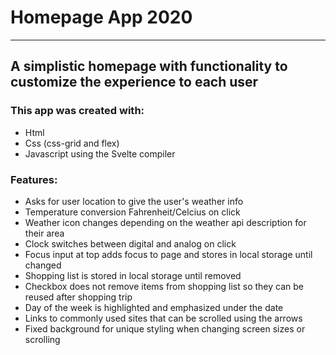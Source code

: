 # Homepage App 2020

---

## A simplistic homepage with functionality to customize the experience to each user

### This app was created with:

- Html
- Css (css-grid and flex)
- Javascript using the Svelte compiler

### Features:

- Asks for user location to give the user's weather info
- Temperature conversion Fahrenheit/Celcius on click
- Weather icon changes depending on the weather api description for their area
- Clock switches between digital and analog on click
- Focus input at top adds focus to page and stores in local storage until changed
- Shopping list is stored in local storage until removed
- Checkbox does not remove items from shopping list so they can be reused after shopping trip
- Day of the week is highlighted and emphasized under the date
- Links to commonly used sites that can be scrolled using the arrows
- Fixed background for unique styling when changing screen sizes or scrolling
